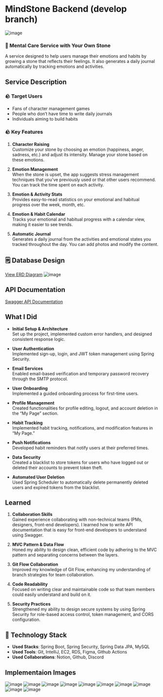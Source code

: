# MindStone Backend (develop branch)
![image](https://github.com/user-attachments/assets/4be5e5a9-5be9-4469-90c4-20b8b968d79d)

### 🧠 Mental Care Service with Your Own Stone
A service designed to help users manage their emotions and habits by growing a stone that reflects their feelings. It also generates a daily journal automatically by tracking emotions and activities.

## Service Description

### 🪨 **Target Users**
- Fans of character management games
- People who don’t have time to write daily journals
- Individuals aiming to build habits

### 🪨 **Key Features**

1. **Character Raising**  
   Customize your stone by choosing an emotion (happiness, anger, sadness, etc.) and adjust its intensity. Manage your stone based on these emotions.
   
2. **Emotion Management**  
   When the stone is upset, the app suggests stress management techniques that you've previously used or that other users recommend. You can track the time spent on each activity.
   
3. **Emotion & Activity Stats**  
   Provides easy-to-read statistics on your emotional and habitual progress over the week, month, etc.

4. **Emotion & Habit Calendar**  
   Tracks your emotional and habitual progress with a calendar view, making it easier to see trends.

5. **Automatic Journal**  
   Generates a daily journal from the activities and emotional states you tracked throughout the day. You can add photos and modify the content.

## 🗒️ Database Design

[View ERD Diagram](https://www.erdcloud.com/d/dCAAyNhQZ6bnGAG3e)
![image](https://github.com/user-attachments/assets/b194619c-4f2d-4d82-8a38-8384aec8fd46)


## API Documentation

[Swagger API Documentation](http://15.165.241.217:8080/swagger-ui/index.html)

## What I Did

- **Initial Setup & Architecture**  
   Set up the project, implemented custom error handlers, and designed consistent response logic.
   
- **User Authentication**  
   Implemented sign-up, login, and JWT token management using Spring Security.

- **Email Services**  
   Enabled email-based verification and temporary password recovery through the SMTP protocol.

- **User Onboarding**  
   Implemented a guided onboarding process for first-time users.

- **Profile Management**  
   Created functionalities for profile editing, logout, and account deletion in the “My Page” section.

- **Habit Tracking**  
   Implemented habit tracking, notifications, and modification features in “My Page.”

- **Push Notifications**  
   Developed habit reminders that notify users at their preferred times.

- **Data Security**  
   Created a blacklist to store tokens for users who have logged out or deleted their accounts to prevent token theft.

- **Automated User Deletion**  
   Used Spring Scheduler to automatically delete permanently deleted users and expired tokens from the blacklist.

## Learned

1. **Collaboration Skills**  
   Gained experience collaborating with non-technical teams (PMs, designers, front-end developers). I learned how to write API documentation that is easy for front-end developers to understand using Swagger.

2. **MVC Pattern & Data Flow**  
   Honed my ability to design clean, efficient code by adhering to the MVC pattern and separating concerns between the layers.

3. **Git Flow Collaboration**  
   Improved my knowledge of Git Flow, enhancing my understanding of branch strategies for team collaboration.

4. **Code Readability**  
   Focused on writing clear and maintainable code so that team members could easily understand and build on it.

5. **Security Practices**  
   Strengthened my ability to design secure systems by using Spring Security for role-based access control, token management, and CORS configuration.

## 🚀 Technology Stack

- **Used Stacks**: Spring Boot, Spring Security, Spring Data JPA, MySQL
- **Used Tools**: Git, IntelliJ, EC2, RDS, Figma, Github Actions
- **Used Collaborations**: Notion, Github, Discord
   
## Implementaion Images

![image](https://github.com/user-attachments/assets/88b8632f-a20c-4735-9159-92576ecc49f0)
![image](https://github.com/user-attachments/assets/13b0de6f-ff28-4390-b565-8c5698afdcfd)
![image](https://github.com/user-attachments/assets/881aaf40-f75d-45f7-9552-9414bda93351)
![image](https://github.com/user-attachments/assets/2084058a-005c-4a76-a071-0550eec990a5)
![image](https://github.com/user-attachments/assets/596607c0-11ac-47db-8672-6f177bd9612f)
![image](https://github.com/user-attachments/assets/a4845dea-0b2b-4be0-b8ef-f2fb1b0f0716)
![image](https://github.com/user-attachments/assets/a21657f3-228f-435f-9b66-f2ec0d6b50d9)
![image](https://github.com/user-attachments/assets/557647d6-334d-4bca-9959-4b5154a46f63)
![image](https://github.com/user-attachments/assets/e5a3d76f-81da-49c2-96b0-ea6bd227f66e)
![image](https://github.com/user-attachments/assets/ec37dd74-4c24-42ff-8877-274f6d3ce94c)
